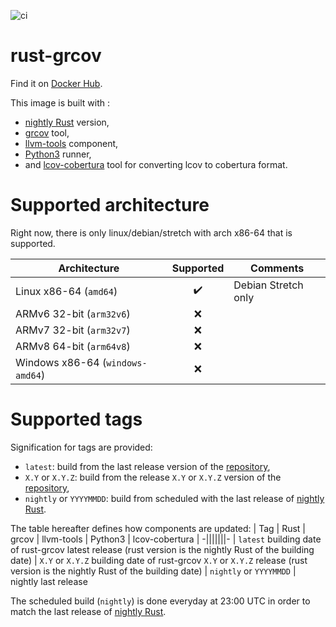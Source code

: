 ![ci](https://github.com/nabilmerk/docker-grcov-nightly/workflows/ci/badge.svg)

# rust-grcov

Find it on [Docker Hub](https://hub.docker.com/repository/docker/nabilmerk/grcov-nightly).

This image is built with :
- [nightly Rust](https://hub.docker.com/r/rustlang/rust) version,
- [grcov](https://github.com/mozilla/grcov) tool,
- [llvm-tools](https://internals.rust-lang.org/t/llvm-tools-a-new-rustup-component-for-binary-inspection-objdump-nm-size-and-profiling-profdata/7830) component,
- [Python3](https://www.python.org/) runner,
- and [lcov-cobertura](https://github.com/eriwen/lcov-to-cobertura-xml) tool for converting lcov to cobertura format.

# Supported architecture

Right now, there is only linux/debian/stretch with arch x86-64 that is supported.

| Architecture                      | Supported        | Comments            |
| --------------------------------- |:----------------:| ------------------- |
| Linux x86-64 (`amd64`)            |:heavy_check_mark:| Debian Stretch only |
| ARMv6 32-bit (`arm32v6`)          |:x:               |                     |
| ARMv7 32-bit (`arm32v7`)          |:x:               |                     |
| ARMv8 64-bit (`arm64v8`)          |:x:               |                     |
| Windows x86-64 (`windows-amd64`)  |:x:               |                     |

# Supported tags

Signification for tags are provided:
- `latest`: build from the last release version of the [repository](https://github.com/nabilmerk/docker-grcov-nightly),
- `X.Y` or `X.Y.Z`: build from the release `X.Y` or `X.Y.Z` version of the [repository](https://github.com/nabilmerk/docker-grcov-nightly),
- `nightly` or `YYYYMMDD`: build from scheduled with the last release of [nightly Rust](https://hub.docker.com/r/rustlang/rust).

The table hereafter defines how components are updated:
| Tag | Rust | grcov | llvm-tools | Python3 | lcov-cobertura |
-|||||||-
| `latest` <td colspan=5> building date of rust-grcov latest release (rust version is the nightly Rust of the building date)
| `X.Y` or `X.Y.Z` <td colspan=5> building date of rust-grcov `X.Y` or `X.Y.Z` release (rust version is the nightly Rust of the building date)
| `nightly` or `YYYYMMDD` | nightly <td colspan=4> last release


The scheduled build (`nightly`) is done everyday at 23:00 UTC in order to match the last release of [nightly Rust](https://hub.docker.com/r/rustlang/rust).